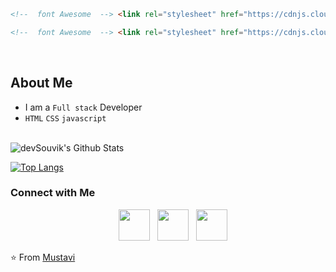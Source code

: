 ``` html
<!--  font Awesome  --> <link rel="stylesheet" href="https://cdnjs.cloudflare.com/ajax/libs/font-awesome/6.6.0/css/all.min.css">
```
``` html
<!--  font Awesome  --> <link rel="stylesheet" href="https://cdnjs.cloudflare.com/ajax/libs/font-awesome/6.6.0/css/all.min.css">
```
<br>

## About Me 

- I am a `Full stack` Developer
- `HTML` `CSS` `javascript`
<br>
<img align="center" src="https://github-readme-stats.vercel.app/api?username=devSouvik&include_all_commits=true&count_private=true&show_icons=true&line_height=20&title_color=7A7ADB&icon_color=2234AE&text_color=D3D3D3&bg_color=0,000000,130F40" alt="devSouvik's Github Stats">
<br>

[![Top Langs](https://github-readme-stats.vercel.app/api/top-langs/?username=devSouvik&layout=compact&text_color=daf7dc&bg_color=151515)](https://github.com/devSouvik/github-readme-stats)


<h3>Connect with Me </h3>

<p align="center">
&nbsp; <a href="https://twitter.com/_souvik_guria" target="_blank" rel="noopener noreferrer"><i class="fa-brands fa-apple"></i></a>  
&nbsp; <a href="https://www.instagram.com/the_caffeine__addict/" target="_blank" rel="noopener noreferrer"><img src="https://img.icons8.com/plasticine/100/000000/instagram-new.png" width="50" /></a>  
&nbsp; <a href="https://www.linkedin.com/in/souvik-guria-/" target="_blank" rel="noopener noreferrer"><img src="https://img.icons8.com/plasticine/100/000000/linkedin.png" width="50" /></a>
&nbsp; <a href="mailto:souvikguria98@gmail.com" target="_blank" rel="noopener noreferrer"><img src="https://img.icons8.com/plasticine/100/000000/gmail.png"  width="50" /></a>
</p>

⭐️ From [Mustavi](https://github.com/devSouvik)
